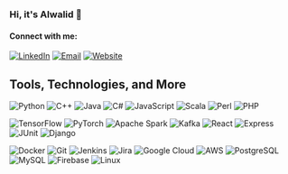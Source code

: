 ### Hi, it's Alwalid 👋

#### Connect with me:

[![LinkedIn](https://img.shields.io/badge/-LinkedIn-blue?style=flat&logo=Linkedin&logoColor=white)](https://www.linkedin.com/in/alwalidk/)
[![Email](https://img.shields.io/badge/-Email-red?style=flat&logo=Gmail&logoColor=white)](mailto:alwalid23dec@gmail.com)
[![Website](https://img.shields.io/badge/-Website-lightgrey?style=flat&logo=Google-Chrome&logoColor=white)](http://www.alwalidkhan.com)

## Tools, Technologies, and More

![Python](https://img.shields.io/badge/-Python-black?style=flat-square&logo=Python)
![C++](https://img.shields.io/badge/-C++-00599C?style=flat-square&logo=cplusplus&logoColor=white)
![Java](https://img.shields.io/badge/-Java-orange?style=flat-square&logo=Java&logoColor=white)
![C#](https://img.shields.io/badge/-C%23-%23239120?style=flat-square&logo=c-sharp&logoColor=white)
![JavaScript](https://img.shields.io/badge/-JavaScript-yellow?style=flat-square&logo=javascript&logoColor=white)
![Scala](https://img.shields.io/badge/-Scala-red?style=flat-square&logo=Scala)
![Perl](https://img.shields.io/badge/-Perl-blue?style=flat-square&logo=perl&logoColor=white)
![PHP](https://img.shields.io/badge/-PHP-777BB4?style=flat-square&logo=php&logoColor=white)


![TensorFlow](https://img.shields.io/badge/-TensorFlow-orange?style=flat-square&logo=TensorFlow)
![PyTorch](https://img.shields.io/badge/-PyTorch-ee4c2c?style=flat-square&logo=PyTorch&logoColor=white)
![Apache Spark](https://img.shields.io/badge/-Apache%20Spark-FE7A16?style=flat-square&logo=apachespark)
![Kafka](https://img.shields.io/badge/-Kafka-231F20?style=flat-square&logo=apachekafka)
![React](https://img.shields.io/badge/-React-61DAFB?style=flat-square&logo=react)
![Express](https://img.shields.io/badge/-Express-grey?style=flat-square&logo=express)
![JUnit](https://img.shields.io/badge/-JUnit-green?style=flat-square&logo=junit5)
![Django](https://img.shields.io/badge/-Django-092E20?style=flat-square&logo=django&logoColor=white)


![Docker](https://img.shields.io/badge/-Docker-2496ED?style=flat-square&logo=docker&logoColor=white)
![Git](https://img.shields.io/badge/-Git-F05032?style=flat-square&logo=git&logoColor=white)
![Jenkins](https://img.shields.io/badge/-Jenkins-D24939?style=flat-square&logo=jenkins&logoColor=white)
![Jira](https://img.shields.io/badge/-Jira-0052CC?style=flat-square&logo=jira)
![Google Cloud](https://img.shields.io/badge/-Google%20Cloud-4285F4?style=flat-square&logo=googlecloud)
![AWS](https://img.shields.io/badge/-AWS-232F3E?style=flat-square&logo=amazonaws)
![PostgreSQL](https://img.shields.io/badge/-PostgreSQL-336791?style=flat-square&logo=postgresql)
![MySQL](https://img.shields.io/badge/-MySQL-4479A1?style=flat-square&logo=mysql&logoColor=white)
![Firebase](https://img.shields.io/badge/-Firebase-FFCA28?style=flat-square&logo=firebase)
![Linux](https://img.shields.io/badge/-Linux-FCC624?style=flat-square&logo=linux&logoColor=black)
